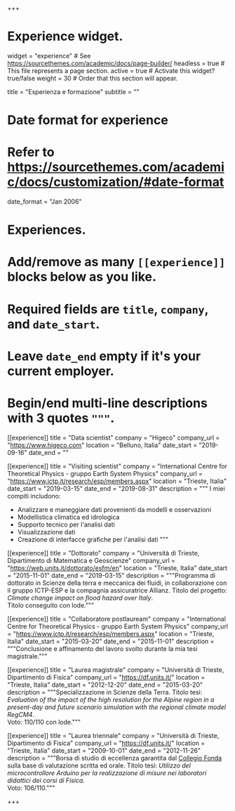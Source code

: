 +++
# Experience widget.
widget = "experience"  # See https://sourcethemes.com/academic/docs/page-builder/
headless = true  # This file represents a page section.
active = true  # Activate this widget? true/false
weight = 30  # Order that this section will appear.

title = "Esperienza e formazione"
subtitle = ""

# Date format for experience
#   Refer to https://sourcethemes.com/academic/docs/customization/#date-format
date_format = "Jan 2006"

# Experiences.
#   Add/remove as many `[[experience]]` blocks below as you like.
#   Required fields are `title`, `company`, and `date_start`.
#   Leave `date_end` empty if it's your current employer.
#   Begin/end multi-line descriptions with 3 quotes `"""`.

[[experience]]
  title = "Data scientist"
  company = "Higeco"
  company_url = "https://www.higeco.com"
  location = "Belluno, Italia"
  date_start = "2019-09-16"
  date_end = ""

[[experience]]
  title = "Visiting scientist"
  company = "International Centre for Theoretical Physics - gruppo Earth System Physics"
  company_url = "https://www.ictp.it/research/esp/members.aspx"
  location = "Trieste, Italia"
  date_start = "2019-03-15"
  date_end = "2019-08-31"
  description = """
  I miei compiti includono:

  * Analizzare e maneggiare dati provenienti da modelli e osservazioni
  * Modellistica climatica ed idrologica
  * Supporto tecnico per l'analisi dati
  * Visualizzazione dati
  * Creazione di interfacce grafiche per l'analisi dati
  """

[[experience]]
  title = "Dottorato"
  company = "Università di Trieste, Dipartimento di Matematica e Geoscienze"
  company_url = "https://web.units.it/dottorato/esfm/en"
  location = "Trieste, Italia"
  date_start = "2015-11-01"
  date_end = "2019-03-15"
  description = """Programma di dottorato in Scienze della terra e meccanica dei fluidi, in collaborazione con il gruppo ICTP-ESP e la compagnia assicuratrice Allianz. Titolo del progetto: _Climate change impact on flood hazard over Italy_.  
Titolo conseguito con lode."""

[[experience]]
  title = "Collaboratore postlauream"
  company = "International Centre for Theoretical Physics - gruppo Earth System Physics"
  company_url = "https://www.ictp.it/research/esp/members.aspx"
  location = "Trieste, Italia"
  date_start = "2015-03-20"
  date_end = "2015-11-01"
  description = """Conclusione e affinamento del lavoro svolto durante la mia tesi magistrale."""

[[experience]]
  title = "Laurea magistrale"
  company = "Università di Trieste, Dipartimento di Fisica"
  company_url = "https://df.units.it/"
  location = "Trieste, Italia"
  date_start = "2012-12-20"
  date_end = "2015-03-20"
  description = """Specializzazione in Scienze della Terra. Titolo tesi: _Evaluation of the impact of the high resolution for the Alpine region in a present-day and future scenario simulation with the regional climate model RegCM4_.  
Voto: 110/110 con lode."""

[[experience]]
  title = "Laurea triennale"
  company = "Università di Trieste, Dipartimento di Fisica"
  company_url = "https://df.units.it/"
  location = "Trieste, Italia"
  date_start = "2009-10-01"
  date_end = "2012-11-26"
  description = """Borsa di studio di eccellenza garantita dal [Collegio Fonda](https://www.collegiofonda.it/) sulla base di valutazione scritta ed orale.
Titolo tesi: _Utilizzo del microcontrollore Arduino per la realizzazione di misure nei laboratori didattici dei corsi di Fisica_.  
Voto: 106/110."""

+++
